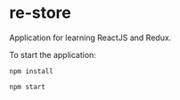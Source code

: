 # re-store
Application for learning ReactJS and Redux.

To start the application:

`npm install`

`npm start`
